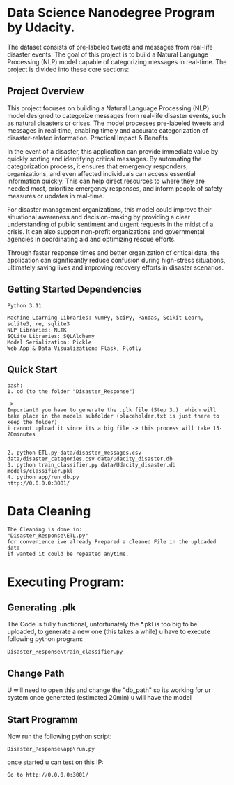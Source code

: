 # Data Science Nanodegree Program by Udacity. 
The dataset consists of pre-labeled tweets and messages from real-life disaster events. 
The goal of this project is to build a Natural Language Processing (NLP) model capable of categorizing messages in real-time. 
The project is divided into these core sections: 

## Project Overview

This project focuses on building a Natural Language Processing (NLP) model 
designed to categorize messages from real-life disaster events, such as natural disasters or crises. 
The model processes pre-labeled tweets and messages in real-time, enabling timely and accurate categorization of disaster-related information.
Practical Impact & Benefits

In the event of a disaster, this application can provide immediate value by quickly sorting and identifying critical messages. 
By automating the categorization process, it ensures that emergency responders, organizations, and even affected individuals can access essential information quickly. 
This can help direct resources to where they are needed most, prioritize emergency responses, and inform people of safety measures or updates in real-time.

For disaster management organizations, this model could improve their situational awareness and decision-making by providing a clear understanding of public sentiment 
and urgent requests in the midst of a crisis. It can also support non-profit organizations and governmental agencies in coordinating aid and optimizing rescue efforts.

Through faster response times and better organization of critical data, the application can significantly reduce confusion during high-stress situations, 
ultimately saving lives and improving recovery efforts in disaster scenarios.
    

## Getting Started Dependencies

    Python 3.11

    Machine Learning Libraries: NumPy, SciPy, Pandas, Scikit-Learn, sqlite3, re, sqlite3
    NLP Libraries: NLTK
    SQLite Libraries: SQLAlchemy
    Model Serialization: Pickle
    Web App & Data Visualization: Flask, Plotly




## Quick Start
    bash:
    1. cd (to the folder "Disaster_Response")
    
    ->
    Important! you have to generate the .plk file (Step 3.)  which will take place in the models subfolder (placeholder,txt is just there to keep the folder)
    i cannot upload it since its a big file -> this process will take 15-20minutes

    
    2. python ETL.py data/disaster_messages.csv data/disaster_categories.csv data/Udacity_disaster.db
    3. python train_classifier.py data/Udacity_disaster.db models/classifier.pkl
    4. python app/run_db.py
    http://0.0.0.0:3001/







# Data Cleaning

    The Cleaning is done in: 
    "Disaster_Response\ETL.py"
    for convenience ive already Prepared a cleaned File in the uploaded data
    if wanted it could be repeated anytime.
    


# Executing Program:

## Generating .plk

The Code is fully functional, unfortunately the *.pkl is too big to be uploaded,
to generate a new one (this takes a while) u have to execute following python program:

    Disaster_Response\train_classifier.py

## Change Path

U will need to open this and change the "db_path" so its working for ur system
once generated (estimated 20min) u will have the model



## Start Programm

Now run the following python script:
    
    Disaster_Response\app\run.py

once started u can test on this IP:

    Go to http://0.0.0.0:3001/
